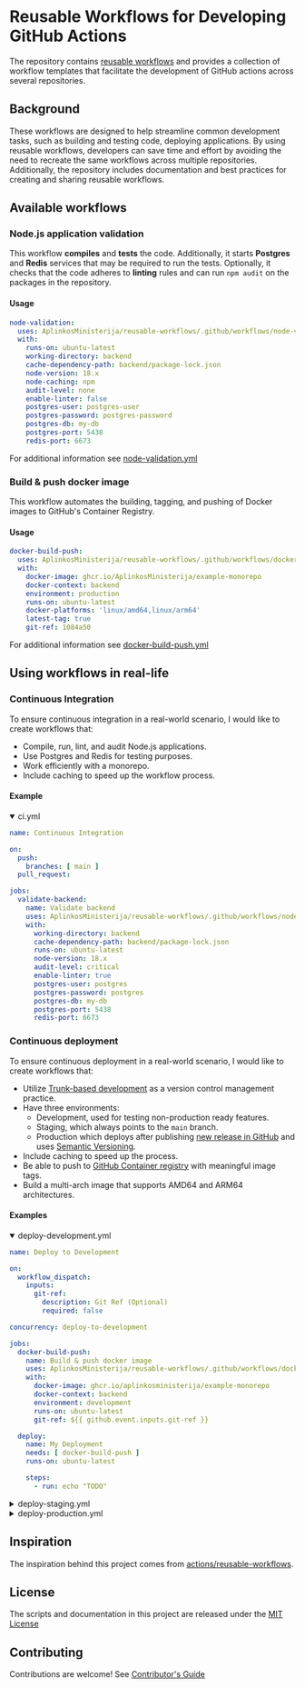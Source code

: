 # Reusable Workflows for Developing GitHub Actions

The repository contains [reusable workflows](https://docs.github.com/en/actions/using-workflows/reusing-workflows) and
provides a collection of workflow templates that facilitate the development of GitHub actions across several
repositories.

## Background

These workflows are designed to help streamline common development tasks, such as building and testing code, deploying
applications. By using reusable workflows, developers can save time and effort by avoiding
the need to recreate the same workflows across multiple repositories. Additionally, the repository includes
documentation and best practices for creating and sharing reusable workflows.

## Available workflows

### Node.js application validation

This workflow **compiles** and **tests** the code. Additionally, it starts **Postgres** and **Redis** services that may
be required to run the tests. Optionally, it checks that the code adheres to **linting** rules and can run `npm audit`
on
the packages in the repository.

#### Usage

```yaml
node-validation:
  uses: AplinkosMinisterija/reusable-workflows/.github/workflows/node-validation.yml@main
  with:
    runs-on: ubuntu-latest
    working-directory: backend
    cache-dependency-path: backend/package-lock.json
    node-version: 18.x
    node-caching: npm
    audit-level: none
    enable-linter: false
    postgres-user: postgres-user
    postgres-password: postgres-password
    postgres-db: my-db
    postgres-port: 5438
    redis-port: 6673
```

For additional information
see [node-validation.yml](https://github.com/AplinkosMinisterija/reusable-workflows/blob/main/.github/workflows/node-validation.yml)

### Build & push docker image

This workflow automates the building, tagging, and pushing of Docker images to GitHub's Container Registry.

#### Usage

```yaml
docker-build-push:
  uses: AplinkosMinisterija/reusable-workflows/.github/workflows/docker-build-push.yml@main
  with:
    docker-image: ghcr.io/AplinkosMinisterija/example-monorepo
    docker-context: backend
    environment: production
    runs-on: ubuntu-latest
    docker-platforms: 'linux/amd64,linux/arm64'
    latest-tag: true
    git-ref: 1084a50
```

For additional information
see [docker-build-push.yml](https://github.com/AplinkosMinisterija/reusable-workflows/blob/main/.github/workflows/docker-build-push.yml)

## Using workflows in real-life

### Continuous Integration

To ensure continuous integration in a real-world scenario, I would like to create workflows that:

- Compile, run, lint, and audit Node.js applications.
- Use Postgres and Redis for testing purposes.
- Work efficiently with a monorepo.
- Include caching to speed up the workflow process.

#### Example

<details open>
    <summary>ci.yml</summary>

```yaml
name: Continuous Integration

on:
  push:
    branches: [ main ]
  pull_request:

jobs:
  validate-backend:
    name: Validate backend
    uses: AplinkosMinisterija/reusable-workflows/.github/workflows/node-validation.yml@main
    with:
      working-directory: backend
      cache-dependency-path: backend/package-lock.json
      runs-on: ubuntu-latest
      node-version: 18.x
      audit-level: critical
      enable-linter: true
      postgres-user: postgres
      postgres-password: postgres
      postgres-db: my-db
      postgres-port: 5438
      redis-port: 6673
``` 

</details>

### Continuous deployment

To ensure continuous deployment in a real-world scenario, I would like to create workflows that:

- Utilize [Trunk-based development](https://trunkbaseddevelopment.com/) as a version control management practice.
- Have three environments:
    - Development, used for testing non-production ready features.
    - Staging, which always points to the `main` branch.
    - Production which deploys after
      publishing [new release in GitHub](https://docs.github.com/en/repositories/releasing-projects-on-github/managing-releases-in-a-repository)
      and uses [Semantic Versioning](https://semver.org/).
- Include caching to speed up the process.
- Be able to push
  to [GitHub Container registry](https://docs.github.com/en/packages/working-with-a-github-packages-registry/working-with-the-container-registry)
  with meaningful image tags.
- Build a multi-arch image that supports AMD64 and ARM64 architectures.

#### Examples

<details open>
    <summary>deploy-development.yml</summary>

```yaml
name: Deploy to Development

on:
  workflow_dispatch:
    inputs:
      git-ref:
        description: Git Ref (Optional)
        required: false

concurrency: deploy-to-development

jobs:
  docker-build-push:
    name: Build & push docker image
    uses: AplinkosMinisterija/reusable-workflows/.github/workflows/docker-build-push.yml@main
    with:
      docker-image: ghcr.io/aplinkosministerija/example-monorepo
      docker-context: backend
      environment: development
      runs-on: ubuntu-latest
      git-ref: ${{ github.event.inputs.git-ref }}

  deploy:
    name: My Deployment
    needs: [ docker-build-push ]
    runs-on: ubuntu-latest

    steps:
      - run: echo "TODO"
```

</details>

<details>
    <summary>deploy-staging.yml</summary>

```yaml
name: Deploy to Staging

on:
  push:
    branches: [ main ]

concurrency: deploy-to-staging

jobs:
  docker-build-push:
    name: Build & push docker image
    uses: AplinkosMinisterija/reusable-workflows/.github/workflows/docker-build-push.yml@main
    with:
      docker-image: ghcr.io/aplinkosministerija/example-monorepo
      docker-context: backend
      environment: staging
      runs-on: ubuntu-latest

  deploy:
    name: My Deployment
    needs: [ docker-build-push ]
    runs-on: ubuntu-latest

    steps:
      - run: echo "TODO"
```

</details>

<details>
    <summary>deploy-production.yml</summary>

```yaml
name: Deploy to Production

on:
  push:
    tags:
      - 'v[0-9]+.[0-9]+.[0-9]+'

jobs:
  docker-build-push:
    name: Build & push docker image
    uses: AplinkosMinisterija/reusable-workflows/.github/workflows/docker-build-push.yml@main
    with:
      docker-image: ghcr.io/aplinkosministerija/example-monorepo
      docker-context: backend
      environment: production
      runs-on: ubuntu-latest
      latest-tag: true

  deploy:
    name: My Deployment
    needs: [ docker-build-push ]
    runs-on: ubuntu-latest

    steps:
      - run: echo "TODO"
```

</details>

## Inspiration

The inspiration behind this project comes
from [actions/reusable-workflows](https://github.com/actions/reusable-workflows).

## License

The scripts and documentation in this project are released under the [MIT License](LICENSE)

## Contributing

Contributions are welcome! See [Contributor's Guide](CONTRIBUTING.md)